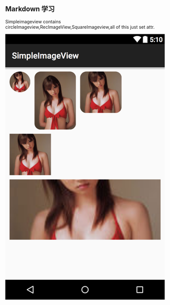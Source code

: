 
Markdown 学习
--------------

Simpleimageview contains circleImageview,RecImageView,SquareImageview,all of this just set attr.

![](https://github.com/wanliLiu/SimpleImageView/raw/master/images/demoImageview.png)

